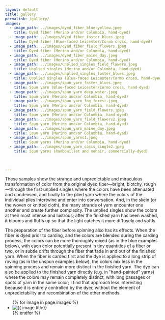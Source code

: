 ```yaml
---
layout: default
title: gallery
permalink: /gallery/
images:
  - image_path: ../images/dyed_fiber_blue-yellow.jpeg
    title: Dyed fiber (Merino and/or Columbia, hand-dyed)
  - image_path: ../images/dyed_fiber_foster_blues.jpeg
    title: Dyed fiber (Blue-faced Leicester/Cormo cross, hand-dyed)
  - image_path: ../images/dyed_fiber_field_flowers.jpeg
    title: Dyed fiber (Merino and/or Columbia, hand-dyed)
  - image_path: ../images/dyed_fiber_maine_day.jpeg
    title: Dyed fiber (Merino and/or Columbia, hand-dyed)
  - image_path: ../images/unplied_singles_field_flowers.jpeg
    title: Unplied singles (Merino and/or Columbia, hand-dyed)
  - image_path: ../images/unplied_singles_foster_blues.jpeg
    title: Unplied singles (Blue-faced Leicester/Cormo cross, hand-dyed)
  - image_path: ../images/spun_yarn_foster_blues.jpeg
    title: Spun yarn (Blue-faced Leicester/Cormo cross, hand-dyed)
  - image_path: ../images/spun_yarn_deep_water.jpeg
    title: Spun yarn (Merino and/or Columbia, hand-dyed)
  - image_path: ../images/spun_yarn_fog_forest.jpeg
    title: Spun yarn (Merino and/or Columbia, hand-dyed)
  - image_path: ../images/spun_yarn_field_flowers.jpeg
    title: Spun yarn (Merino and/or Columbia, hand-dyed)
  - image_path: ../images/spun_yarn_field_flowers2.jpeg
    title: Spun yarn (Merino and/or Columbia, hand-dyed)
  - image_path: ../images/spun_yarn_maine_day.jpeg
    title: Spun yarn (Merino and/or Columbia, hand-dyed)
  - image_path: ../images/spun_yarns1.jpeg
    title: Spun yarns (Merino and/or Columbia, hand-dyed)
  - image_path: ../images/spun_yarn_casis_single2.jpeg
    title: Spun yarns (Rambouillet and mohair, commercially-dyed)
    
    
    
---
```


<p>These samples show the strange and unpredictable and miraculous transformation of color from the original dyed fiber—bright, blotchy, rough—through the first unplied singles where the colors have been attenuated and condensed, and finally to the plied yarn where the colors of the individual plies intertwine and enter into conversation. And, in the skein (or the woven or knitted cloth), the many strands of yarn encounter one another and create further complexity. The unplied singles show the colors at their most intense and lustrous; after the finished yarn has been washed, it blooms and fluffs up so that the light catches it more diffusely and softly.</p>

<p>The preparation of the fiber before spinning also has its effects. When the fiber is dyed prior to carding, and the colors are blended during the carding process, the colors can be more thoroughly mixed (as in the blue examples below), with each color potentially present in tiny quantities of a fiber or two, or in subtle drifts through the fiber that fade in and out of the finished yarn. When the fiber is carded first and the dye is applied to a long strip of roving (as in the unspun examples below), the colors mix less in the spinning process and remain more distinct in the finished yarn. The dye can also be applied to the finished yarn directly (e.g. in "hand-painted" yarns) where the colors may remain completely distinct, with long passages or spots of yarn in the same color; I find that approach less interesting because it is entirely controlled by the dyer, without the element of unpredictability and recombination of the other methods.</p>

<ul class="photo-gallery">
  {% for image in page.images %}
    <li><img src="{{ image.image_path }}" alt="{{ image.title}}" title="{{ image.title}}"/></li>
  {% endfor %}
</ul>

